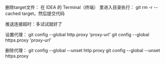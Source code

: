 删除target文件：
在 IDEA 的 Terminal（终端） 里进入目录执行： git rm -r --cached target，然后提交代码


推送连接超时：多试试就好了

设置代理：
git config --global http.proxy 'proxy-url'
git config --global https.proxy 'proxy-url'

删除代理：
git config --global --unset http.proxy
git config --global --unset https.proxy